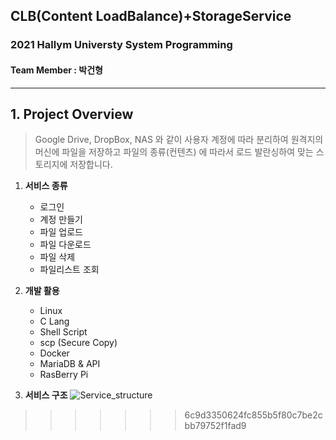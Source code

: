 ## CLB(Content LoadBalance)+StorageService
### 2021 Hallym Universty System Programming

#### Team Member : 박건형

----

## 1. Project Overview
>Google Drive, DropBox, NAS 와 같이 사용자 계정에 따라 분리하여 원격지의 머신에 파일을 저장하고 파일의 종류(컨텐츠) 에 따라서 로드 발란싱하여 맞는 스토리지에 저장합니다.

1. **서비스 종류**
    - 로그인
    - 계정 만들기
    - 파일 업로드
    - 파일 다운로드
    - 파일 삭제
    - 파일리스트 조회

2. **개발 활용**
    - Linux
    - C Lang
    - Shell Script
    - scp (Secure Copy)
    - Docker
    - MariaDB & API
    - RasBerry Pi

3. **서비스 구조**
![Service_structure](https://user-images.githubusercontent.com/83600412/144103684-bb62eb05-d8c2-49e9-b113-3a51cea94ce1.JPG)
>>>>>>> 6c9d3350624fc855b5f80c7be2cbb79752f1fad9
